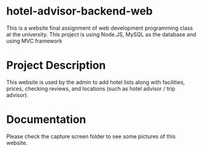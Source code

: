 # hotel-advisor-backend-web
This is a website final assignment of web development programming class at the university.
This project is using Node.JS, MySQL as the database and using MVC framework

# Project Description
This website is used by the admin to add hotel lists along with facilities, prices, checking reviews, and locations (such as hotel advisor / trip advisor).

# Documentation
Please check the capture screen folder to see some pictures of this website.
